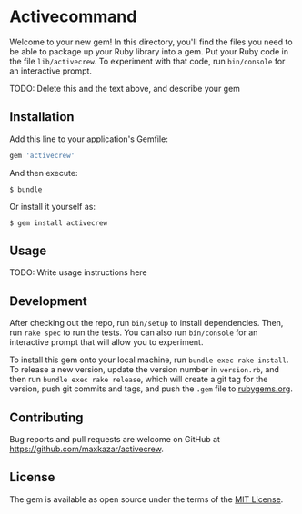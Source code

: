 # Activecommand

Welcome to your new gem! In this directory, you'll find the files you need to be able to package up your Ruby library into a gem. Put your Ruby code in the file `lib/activecrew`. To experiment with that code, run `bin/console` for an interactive prompt.

TODO: Delete this and the text above, and describe your gem

## Installation

Add this line to your application's Gemfile:

```ruby
gem 'activecrew'
```

And then execute:

    $ bundle

Or install it yourself as:

    $ gem install activecrew

## Usage

TODO: Write usage instructions here

## Development

After checking out the repo, run `bin/setup` to install dependencies. Then, run `rake spec` to run the tests. You can also run `bin/console` for an interactive prompt that will allow you to experiment.

To install this gem onto your local machine, run `bundle exec rake install`. To release a new version, update the version number in `version.rb`, and then run `bundle exec rake release`, which will create a git tag for the version, push git commits and tags, and push the `.gem` file to [rubygems.org](https://rubygems.org).

## Contributing

Bug reports and pull requests are welcome on GitHub at https://github.com/maxkazar/activecrew.


## License

The gem is available as open source under the terms of the [MIT License](http://opensource.org/licenses/MIT).

